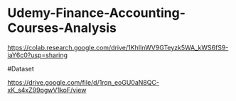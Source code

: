 # Udemy-Finance-Accounting-Courses-Analysis

https://colab.research.google.com/drive/1KhIInWV9GTeyzk5WA_kWS6fS9-iaY6c0?usp=sharing

#Dataset

https://drive.google.com/file/d/1rqn_eoGU0aN8QC-xK_s4xZ99pgwV1koF/view
